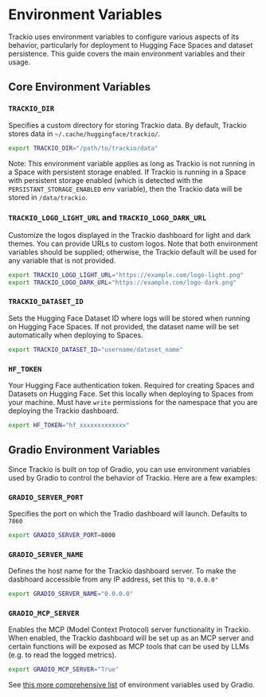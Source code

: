 # Environment Variables

Trackio uses environment variables to configure various aspects of its behavior, particularly for deployment to Hugging Face Spaces and dataset persistence. This guide covers the main environment variables and their usage.

## Core Environment Variables

### `TRACKIO_DIR`

Specifies a custom directory for storing Trackio data. By default, Trackio stores data in `~/.cache/huggingface/trackio/`. 

```bash
export TRACKIO_DIR="/path/to/trackio/data"
```

Note: This environment variable applies as long as Trackio is not running in a Space with persistent storage enabled. If Trackio is running in a Space with persistent storage enabled (which is detected with the `PERSISTANT_STORAGE_ENABLED` env variable), then the Trackio data will be stored in `/data/trackio`.

### `TRACKIO_LOGO_LIGHT_URL` and `TRACKIO_LOGO_DARK_URL`

Customize the logos displayed in the Trackio dashboard for light and dark themes. You can provide URLs to custom logos. Note that both environment variables should be supplied; otherwise, the Trackio default will be used for any variable that is not provided.

```bash
export TRACKIO_LOGO_LIGHT_URL="https://example.com/logo-light.png"
export TRACKIO_LOGO_DARK_URL="https://example.com/logo-dark.png"
```


### `TRACKIO_DATASET_ID`

Sets the Hugging Face Dataset ID where logs will be stored when running on Hugging Face Spaces. If not provided, the dataset name will be set automatically when deploying to Spaces.


```bash
export TRACKIO_DATASET_ID="username/dataset_name"
```

### `HF_TOKEN`

Your Hugging Face authentication token. Required for creating Spaces and Datasets on Hugging Face. Set this locally when deploying to Spaces from your machine. Must have `write` permissions for the namespace that you are deploying the Trackio dashboard.

```bash
export HF_TOKEN="hf_xxxxxxxxxxxxx"
```


## Gradio Environment Variables

Since Trackio is built on top of Gradio, you can use environment variables used by Gradio to control the behavior of Trackio. Here are a few examples:


### `GRADIO_SERVER_PORT`

Specifies the port on which the Tradio dashboard will launch. Defaults to `7860`

```bash
export GRADIO_SERVER_PORT=8000
```

### `GRADIO_SERVER_NAME`

Defines the host name for the Trackio dashboard server. To make the dasbhoard accessible from any IP address, set this to `"0.0.0.0"`

```bash
export GRADIO_SERVER_NAME="0.0.0.0"
```

### `GRADIO_MCP_SERVER`

Enables the MCP (Model Context Protocol) server functionality in Trackio. When enabled, the Trackio dashboard will be set up as an MCP server and certain functions will be exposed as MCP tools that can be used by LLMs (e.g. to read the logged metrics).

```bash
export GRADIO_MCP_SERVER="True"
```



See [this more comprehensive list](https://www.gradio.app/guides/environment-variables) of environment variables used by Gradio.


